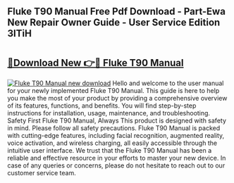 ## Fluke T90 Manual Free Pdf Download - Part-Ewa New Repair Owner Guide - User Service Edition 3ITiH

# <h2><a href="http://cf24496.oget.top/?id=Fluke+T90+Manual">🔗Download New 👉🔴 Fluke T90 Manual</a></h2>

[![Fluke T90 Manual new download](https://i.imgur.com/5g1atiW.png)](http://cf24496.oget.top/?id=Fluke+T90+Manual)
Hello and welcome to the user manual for your newly implemented Fluke T90 Manual. This guide is here to help you make the most of your product by providing a comprehensive overview of its features, functions, and benefits. You will find step-by-step instructions for installation, usage, maintenance, and troubleshooting. Safety First Fluke T90 Manual, Always This product is designed with safety in mind. Please follow all safety precautions. Fluke T90 Manual is packed with cutting-edge features, including facial recognition, augmented reality, voice activation, and wireless charging, all easily accessible through the intuitive user interface. We trust that the Fluke T90 Manual has been a reliable and effective resource in your efforts to master your new device. In case of any queries or concerns, please do not hesitate to reach out to our customer service team.
